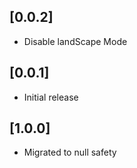 ## [0.0.2]
* Disable landScape Mode
## [0.0.1]
* Initial release
## [1.0.0]
* Migrated to null safety

